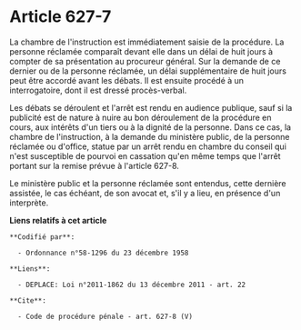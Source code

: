 # Article 627-7

La chambre de l'instruction est immédiatement saisie de la procédure. La personne réclamée comparaît devant elle dans un
délai de huit jours à compter de sa présentation au procureur général. Sur la demande de ce dernier ou de la personne
réclamée, un délai supplémentaire de huit jours peut être accordé avant les débats. Il est ensuite procédé à un
interrogatoire, dont il est dressé procès-verbal. 

Les débats se déroulent et l'arrêt est rendu en audience publique, sauf si la publicité est de nature à nuire au bon
déroulement de la procédure en cours, aux intérêts d'un tiers ou à la dignité de la personne. Dans ce cas, la chambre de
l'instruction, à la demande du ministère public, de la personne réclamée ou d'office, statue par un arrêt rendu en chambre du
conseil qui n'est susceptible de pourvoi en cassation qu'en même temps que l'arrêt portant sur la remise prévue à l'article
627-8. 

Le ministère public et la personne réclamée sont entendus, cette dernière assistée, le cas échéant, de son avocat et, s'il y
a lieu, en présence d'un interprète.

**Liens relatifs à cet article**

	**Codifié par**:

	  - Ordonnance n°58-1296 du 23 décembre 1958

	**Liens**:

	  - DEPLACE: Loi n°2011-1862 du 13 décembre 2011 - art. 22

	**Cite**:

	  - Code de procédure pénale - art. 627-8 (V)
